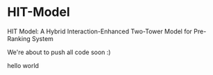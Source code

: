 # HIT-Model
HIT Model: A Hybrid Interaction-Enhanced Two-Tower Model for Pre-Ranking System

We're about to push all code soon :)

hello world
